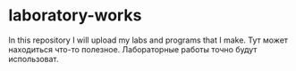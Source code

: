 # laboratory-works
In this repository I will upload my labs and programs that I make.
Тут может находиться что-то полезное. Лабораторные работы точно будут использоват.
